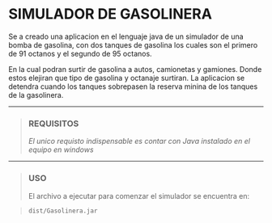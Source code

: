 # SIMULADOR DE GASOLINERA
Se a creado una aplicacion en el lenguaje java de un simulador de una bomba de gasolina, con dos tanques de gasolina los cuales son el primero de 91 octanos y el segundo de 95 octanos.

En la cual podran surtir de gasolina a autos, camionetas y gamiones. Donde estos elejiran que tipo de gasolina y octanaje surtiran. La aplicacion se detendra cuando los tanques sobrepasen la reserva minina de los tanques de la gasolinera.


------------


> ### REQUISITOS
> *El unico requisto indispensable es contar con Java instalado en el equipo en windows*


------------


> ### USO
> El archivo a ejecutar para comenzar el simulador se encuentra en:

> `dist/Gasolinera.jar`

